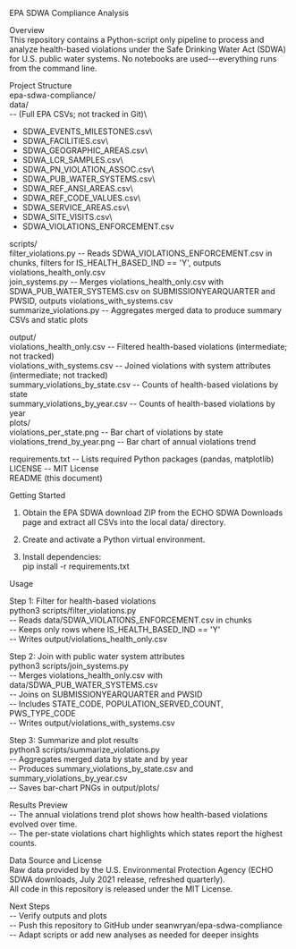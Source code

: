 EPA SDWA Compliance Analysis

Overview\
This repository contains a Python-script only pipeline to process and analyze health-based violations under the Safe Drinking Water Act (SDWA) for U.S. public water systems. No notebooks are used---everything runs from the command line.

Project Structure\
epa-sdwa-compliance/\
data/\
-- (Full EPA CSVs; not tracked in Git)\
- SDWA_EVENTS_MILESTONES.csv\
- SDWA_FACILITIES.csv\
- SDWA_GEOGRAPHIC_AREAS.csv\
- SDWA_LCR_SAMPLES.csv\
- SDWA_PN_VIOLATION_ASSOC.csv\
- SDWA_PUB_WATER_SYSTEMS.csv\
- SDWA_REF_ANSI_AREAS.csv\
- SDWA_REF_CODE_VALUES.csv\
- SDWA_SERVICE_AREAS.csv\
- SDWA_SITE_VISITS.csv\
- SDWA_VIOLATIONS_ENFORCEMENT.csv

scripts/\
filter_violations.py -- Reads SDWA_VIOLATIONS_ENFORCEMENT.csv in chunks, filters for IS_HEALTH_BASED_IND == 'Y', outputs violations_health_only.csv\
join_systems.py -- Merges violations_health_only.csv with SDWA_PUB_WATER_SYSTEMS.csv on SUBMISSIONYEARQUARTER and PWSID, outputs violations_with_systems.csv\
summarize_violations.py -- Aggregates merged data to produce summary CSVs and static plots

output/\
violations_health_only.csv -- Filtered health-based violations (intermediate; not tracked)\
violations_with_systems.csv -- Joined violations with system attributes (intermediate; not tracked)\
summary_violations_by_state.csv -- Counts of health-based violations by state\
summary_violations_by_year.csv -- Counts of health-based violations by year\
plots/\
violations_per_state.png -- Bar chart of violations by state\
violations_trend_by_year.png -- Bar chart of annual violations trend

requirements.txt -- Lists required Python packages (pandas, matplotlib)\
LICENSE -- MIT License\
README (this document)

Getting Started

1.  Obtain the EPA SDWA download ZIP from the ECHO SDWA Downloads page and extract all CSVs into the local data/ directory.

2.  Create and activate a Python virtual environment.

3.  Install dependencies:\
    pip install -r requirements.txt

Usage

Step 1: Filter for health-based violations\
python3 scripts/filter_violations.py\
-- Reads data/SDWA_VIOLATIONS_ENFORCEMENT.csv in chunks\
-- Keeps only rows where IS_HEALTH_BASED_IND == 'Y'\
-- Writes output/violations_health_only.csv

Step 2: Join with public water system attributes\
python3 scripts/join_systems.py\
-- Merges violations_health_only.csv with data/SDWA_PUB_WATER_SYSTEMS.csv\
-- Joins on SUBMISSIONYEARQUARTER and PWSID\
-- Includes STATE_CODE, POPULATION_SERVED_COUNT, PWS_TYPE_CODE\
-- Writes output/violations_with_systems.csv

Step 3: Summarize and plot results\
python3 scripts/summarize_violations.py\
-- Aggregates merged data by state and by year\
-- Produces summary_violations_by_state.csv and summary_violations_by_year.csv\
-- Saves bar-chart PNGs in output/plots/

Results Preview\
-- The annual violations trend plot shows how health-based violations evolved over time.\
-- The per-state violations chart highlights which states report the highest counts.

Data Source and License\
Raw data provided by the U.S. Environmental Protection Agency (ECHO SDWA downloads, July 2021 release, refreshed quarterly).\
All code in this repository is released under the MIT License.

Next Steps\
-- Verify outputs and plots\
-- Push this repository to GitHub under seanwryan/epa-sdwa-compliance\
-- Adapt scripts or add new analyses as needed for deeper insights
